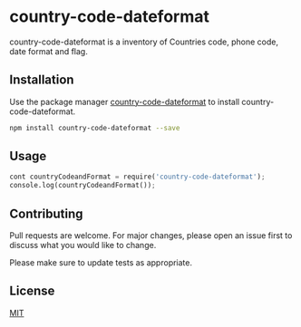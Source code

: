 # country-code-dateformat

country-code-dateformat is a inventory of Countries code, phone code, date format and flag.

## Installation

Use the package manager [country-code-dateformat](https://www.npmjs.com/package/country-code-dateformat) to install country-code-dateformat.

```bash
npm install country-code-dateformat --save
```

## Usage

```python
cont countryCodeandFormat = require('country-code-dateformat');
console.log(countryCodeandFormat());
```

## Contributing
Pull requests are welcome. For major changes, please open an issue first to discuss what you would like to change.

Please make sure to update tests as appropriate.

## License
[MIT](https://choosealicense.com/licenses/mit/)